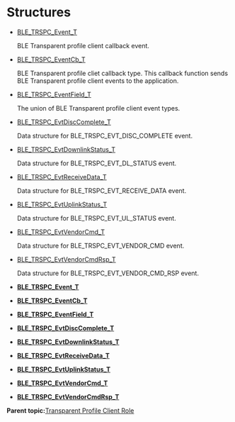 # Structures

-   [BLE\_TRSPC\_Event\_T](GUID-2EA76FA4-062A-4C79-B764-843D742F777A.md)

    BLE Transparent profile client callback event.

-   [BLE\_TRSPC\_EventCb\_T](GUID-DA2B8D3E-A95D-4EAA-A9E2-A8D0C336F3E9.md)

    BLE Transparent profile cliet callback type. This callback function sends BLE Transparent profile client events to the application.

-   [BLE\_TRSPC\_EventField\_T](GUID-47729837-3910-4465-902E-C58A8D98680A.md)

    The union of BLE Transparent profile client event types.

-   [BLE\_TRSPC\_EvtDiscComplete\_T](GUID-11CC101E-6888-47F7-A7D6-A43FF7315A36.md)

    Data structure for BLE\_TRSPC\_EVT\_DISC\_COMPLETE event.

-   [BLE\_TRSPC\_EvtDownlinkStatus\_T](GUID-69A8EA5B-6918-4669-B516-A89473982E16.md)

    Data structure for BLE\_TRSPC\_EVT\_DL\_STATUS event.

-   [BLE\_TRSPC\_EvtReceiveData\_T](GUID-46B318DF-2896-4717-AF9F-0650AA0B8931.md)

    Data structure for BLE\_TRSPC\_EVT\_RECEIVE\_DATA event.

-   [BLE\_TRSPC\_EvtUplinkStatus\_T](GUID-70A271BB-A73E-4A15-9A25-88337CBA35FD.md)

    Data structure for BLE\_TRSPC\_EVT\_UL\_STATUS event.

-   [BLE\_TRSPC\_EvtVendorCmd\_T](GUID-7E1233DC-2DB2-4215-A166-6741E3B5A29A.md)

    Data structure for BLE\_TRSPC\_EVT\_VENDOR\_CMD event.

-   [BLE\_TRSPC\_EvtVendorCmdRsp\_T](GUID-69A557FA-6773-44B9-A226-1EDDD8C08D97.md)

    Data structure for BLE\_TRSPC\_EVT\_VENDOR\_CMD\_RSP event.


-   **[BLE\_TRSPC\_Event\_T](GUID-2EA76FA4-062A-4C79-B764-843D742F777A.md)**  

-   **[BLE\_TRSPC\_EventCb\_T](GUID-DA2B8D3E-A95D-4EAA-A9E2-A8D0C336F3E9.md)**  

-   **[BLE\_TRSPC\_EventField\_T](GUID-47729837-3910-4465-902E-C58A8D98680A.md)**  

-   **[BLE\_TRSPC\_EvtDiscComplete\_T](GUID-11CC101E-6888-47F7-A7D6-A43FF7315A36.md)**  

-   **[BLE\_TRSPC\_EvtDownlinkStatus\_T](GUID-69A8EA5B-6918-4669-B516-A89473982E16.md)**  

-   **[BLE\_TRSPC\_EvtReceiveData\_T](GUID-46B318DF-2896-4717-AF9F-0650AA0B8931.md)**  

-   **[BLE\_TRSPC\_EvtUplinkStatus\_T](GUID-70A271BB-A73E-4A15-9A25-88337CBA35FD.md)**  

-   **[BLE\_TRSPC\_EvtVendorCmd\_T](GUID-7E1233DC-2DB2-4215-A166-6741E3B5A29A.md)**  

-   **[BLE\_TRSPC\_EvtVendorCmdRsp\_T](GUID-69A557FA-6773-44B9-A226-1EDDD8C08D97.md)**  


**Parent topic:**[Transparent Profile Client Role](GUID-18190F22-CD3F-4FBC-B2FD-796145355544.md)

